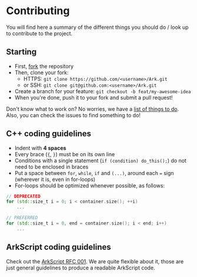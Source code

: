 # Contributing

You will find here a summary of the different things you should do / look up to contribute to the project.

## Starting

* First, [fork](https://github.com/ArkScript-lang/Ark/fork) the repository
* Then, clone your fork: 
    * HTTPS: `git clone https://github.com/<username>/Ark.git`
    * or SSH: `git clone git@github.com:<username>/Ark.git`
* Create a branch for your feature: `git checkout -b feat/my-awesome-idea`
* When you're done, push it to your fork and submit a pull request!

Don't know what to work on? No worries, we have a [list of things to do](https://github.com/ArkScript-lang/Ark/projects). Also, you can check the issues to find something to do!

## C++ coding guidelines

* Indent with **4 spaces**
* Every brace (`{`, `}`) must be on its own line
* Conditions with a single statement (`if (condition) do_this();`) do not need to be enclosed in braces
* Put a space between `for`, `while`, `if` and `(...)`, around each `=` sign (wherever it is, even in for-loops)
* For-loops should be optimized whenever possible, as follows:
```cpp
// DEPRECATED
for (std::size_t i = 0; i < container.size(); ++i)
    ...

// PREFERRED
for (std::size_t i = 0, end = container.size(); i < end; i++)
    ...
```

## ArkScript coding guidelines

Check out the [ArkScript RFC 001](https://github.com/ArkScript-lang/rfc/blob/master/001-coding-guidelines.md). We are quite flexible about it, those are just general guidelines to produce a readable ArkScript code.